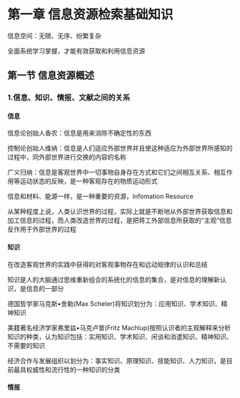 # 第一章 信息资源检索基础知识

信息空间：无限、无序、纷繁复杂

全面系统学习掌握，才能有效获取和利用信息资源

## 第一节 信息资源概述


### 1.信息、知识、情报、文献之间的关系

#### 信息

信息论创始人香农：信息是用来消除不确定性的东西

控制论创始人维纳：信息是人们适应外部世界并且使这种适应为外部世界所感知的过程中，同外部世界进行交换的内容的名称

广义归纳：信息是客观世界中一切事物自身存在方式和它们之间相互关系、相互作用等运动状态的反映，是一种客观存在的物质运动形式

信息和材料、能源一样，是一种重要的资源，Infomation Resource

从某种程度上说，人类认识世界的过程，实际上就是不断地从外部世界获取信息和加工信息的过程，而人类改造世界的过程，是把蒋工外部信息所获取的“主观”信息反作用于外部世界的过程

#### 知识

在改造客观世界的实践中获得的对客观事物存在和远动规律的认识和总结

知识是人的大脑通过思维重新组合的系统化的信息的集合，是对信息的理解新认识，是信息的一部分

德国哲学家马克斯•舍勒(Max Scheler)将知识划分为：应用知识、学术知识、精神知识

美籍著名经济学家弗里兹•马克卢普(Fritz Machlup)按照认识者的主观解释来分析知识的种类，认为知识包括：实用知识、学术知识、闲谈和消遣知识、精神知识、不需要的知识

经济合作与发展组织以划分为：事实知识、原理知识、技能知识、人力知识，是目前最具权威性和流行性的一种知识的分类

#### 情报




